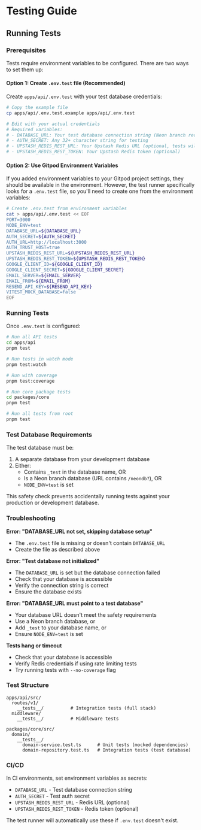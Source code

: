 # Testing Guide

## Running Tests

### Prerequisites

Tests require environment variables to be configured. There are two ways to set them up:

#### Option 1: Create `.env.test` file (Recommended)

Create `apps/api/.env.test` with your test database credentials:

```bash
# Copy the example file
cp apps/api/.env.test.example apps/api/.env.test

# Edit with your actual credentials
# Required variables:
# - DATABASE_URL: Your test database connection string (Neon branch recommended)
# - AUTH_SECRET: Any 32+ character string for testing
# - UPSTASH_REDIS_REST_URL: Your Upstash Redis URL (optional, tests will skip rate limiting if not set)
# - UPSTASH_REDIS_REST_TOKEN: Your Upstash Redis token (optional)
```

#### Option 2: Use Gitpod Environment Variables

If you added environment variables to your Gitpod project settings, they should be available in the environment. However, the test runner specifically looks for a `.env.test` file, so you'll need to create one from the environment variables:

```bash
# Create .env.test from environment variables
cat > apps/api/.env.test << EOF
PORT=3000
NODE_ENV=test
DATABASE_URL=${DATABASE_URL}
AUTH_SECRET=${AUTH_SECRET}
AUTH_URL=http://localhost:3000
AUTH_TRUST_HOST=true
UPSTASH_REDIS_REST_URL=${UPSTASH_REDIS_REST_URL}
UPSTASH_REDIS_REST_TOKEN=${UPSTASH_REDIS_REST_TOKEN}
GOOGLE_CLIENT_ID=${GOOGLE_CLIENT_ID}
GOOGLE_CLIENT_SECRET=${GOOGLE_CLIENT_SECRET}
EMAIL_SERVER=${EMAIL_SERVER}
EMAIL_FROM=${EMAIL_FROM}
RESEND_API_KEY=${RESEND_API_KEY}
VITEST_MOCK_DATABASE=false
EOF
```

### Running Tests

Once `.env.test` is configured:

```bash
# Run all API tests
cd apps/api
pnpm test

# Run tests in watch mode
pnpm test:watch

# Run with coverage
pnpm test:coverage

# Run core package tests
cd packages/core
pnpm test

# Run all tests from root
pnpm test
```

### Test Database Requirements

The test database must be:
1. A separate database from your development database
2. Either:
   - Contains `_test` in the database name, OR
   - Is a Neon branch database (URL contains `/neondb?`), OR
   - `NODE_ENV=test` is set

This safety check prevents accidentally running tests against your production or development database.

### Troubleshooting

**Error: "DATABASE_URL not set, skipping database setup"**
- The `.env.test` file is missing or doesn't contain `DATABASE_URL`
- Create the file as described above

**Error: "Test database not initialized"**
- The `DATABASE_URL` is set but the database connection failed
- Check that your database is accessible
- Verify the connection string is correct
- Ensure the database exists

**Error: "DATABASE_URL must point to a test database"**
- Your database URL doesn't meet the safety requirements
- Use a Neon branch database, or
- Add `_test` to your database name, or
- Ensure `NODE_ENV=test` is set

**Tests hang or timeout**
- Check that your database is accessible
- Verify Redis credentials if using rate limiting tests
- Try running tests with `--no-coverage` flag

### Test Structure

```
apps/api/src/
  routes/v1/
    __tests__/          # Integration tests (full stack)
  middleware/
    __tests__/          # Middleware tests

packages/core/src/
  domain/
    __tests__/
      domain-service.test.ts      # Unit tests (mocked dependencies)
      domain-repository.test.ts   # Integration tests (test database)
```

### CI/CD

In CI environments, set environment variables as secrets:
- `DATABASE_URL` - Test database connection string
- `AUTH_SECRET` - Test auth secret
- `UPSTASH_REDIS_REST_URL` - Redis URL (optional)
- `UPSTASH_REDIS_REST_TOKEN` - Redis token (optional)

The test runner will automatically use these if `.env.test` doesn't exist.

